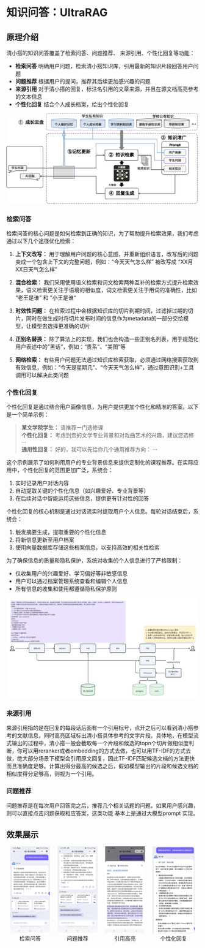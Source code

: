 # 知识问答：UltraRAG

## 原理介绍
清小搭的知识问答覆盖了检索问答、问题推荐、 来源引用、个性化回复等功能：   
- **检索问答**  明确用户问题，检索清小搭知识库，引用最新的知识片段回答用户问题  
- **问题推荐** 根据用户的提问，推荐其后续更加感兴趣的问题   
- **来源引用** 对于清小搭的回复，标注名引用的文章来源，并且在源文档高亮参考的文本信息  
- **个性化回复** 结合个人成长档案，给出个性化回复   

![清小搭知识问答链路](../assets/imgs/rag.png)


### 检索问答
检索问答的核心问题是如何检索到正确的知识，为了帮助提升检索效果，我们考虑通过以下几个途径优化检索：
  
1. **上下文改写：** 用于理解用户问题的核心意图，并重新组织语言，改写后的问题变成一个包含上下文的完整问题，例如：“今天天气怎么样”  被改写成 “XX月XX日天气怎么样”    

2. **混合检索：** 我们采用使用语义检索和词文检索两种互补的检索方式提升检索效果，语义检索更关注于语境的相似度，词文检索更关注于用词的准确性，比如 “老王是谁” 和 ”小王是谁“  

3. **时效性问题：** 在检索过程中会根据知识库的切片到期时间，过滤掉过期的切片，同时在做生成时将切片发布时间的信息作为metadata的一部分交给模型，让模型去选择更准确的切片   

4. **正别名替换：** 除了算法上的实现，我们也会构造一些正别名列表，用于规范化用户表述中的”黑话“，例如：“贵系”、“美图”等   

5. **网络检索：** 有些用户问题无法通过知识库检索获取，必须通过网络搜索获取到有效信息，例如：“今天是星期几”、“今天天气怎么样”，通过意图识别+工具调用可以解决此类问题   

<!-- 6. **红线必答：** 对于清华校内比较严肃的问题，是不允许模型回答错的；或者是线上演示中发现的、需要快速修复的问题，一般由红线必答解决。其本质上是一个FAQ列表，通过QQ匹配获取预设答案，以作为最终回复    -->


### 个性化回复
个性化回复是通过结合用户画像信息，为用户提供更加个性化和精准的答案。以下是一个简单示例：

> **某文学院学生：** 请推荐一门选修课   
> **个性化回复：** 考虑到您的文学专业背景和对戏曲艺术的兴趣，建议您选修 ···    
> **通用性回复：** 好的，我可以先给你几个通用推荐方向： ···

这个示例展示了如何利用用户的专业背景信息来提供定制化的课程推荐。在实际应用中，个性化回复的范围更加广泛，系统会：

1. 实时记录用户对话内容
2. 自动提取关键的个性化信息（如兴趣爱好、专业背景等）
3. 在后续对话中智能运用这些信息，提供更有针对性的回答

个性化回复的核心机制是通过对话流实时提取用户个人信息。每轮对话结束后，系统会：

1. 触发摘要生成，提取重要的个性化信息
2. 将新信息更新至用户档案
3. 使用向量数据库存储这些档案信息，以支持高效的相关性检索

为了确保信息的质量和隐私保护，系统对收集的个人信息进行了严格限制：

- 仅收集用户的兴趣爱好、学习偏好等非敏感信息
- 用户可以通过档案管理系统查看和编辑个人信息
- 所有信息的收集和使用都遵循隐私保护原则

![清小搭知识问答链路](../assets/imgs/memobase.png)


### 来源引用
来源引用指的是在回复的每段话后面有一个引用标号，点开之后可以看到清小搭参考的文献信息，同时高亮区域标出清小搭具体参考的文字片段。具体地，在模型流式输出的过程中，清小搭一般会截取每一个片段和候选的topn个切片做相似度判断，你可以用reranker或者embedding的方式去做，也可以用TF-IDF的方式去做，绝大部分场景下模型会引用原文回复，因此TF-IDF匹配候选文档的方法更快而且准确度足够。计算出得分最高的候选之后，假如模型输出的片段和候选文档的相似度得分足够高，则视为一个引用。


### 问题推荐
问题推荐是在每次用户回答完之后，推荐几个相关话题的问题，如果用户感兴趣，则可以直接点击问题获取相应答案，这类功能 基本上是通过大模型prompt 实现。

## 效果展示
<div style="display: flex; justify-content: space-around;">
  <figure style="margin: 0 10px;">
    <img src="../assets/imgs/answer.png" alt="检索问答" style="width: 100%;">
    <figcaption style="text-align: center;"> 检索问答 </figcaption>
  </figure>
  <figure style="margin: 0 10px;">
    <img src="../assets/imgs/next_query.png" alt="问题推荐" style="width: 100%;">
    <figcaption style="text-align: center;"> 问题推荐 </figcaption>
  </figure>
  <figure style="margin: 0 10px;">
    <img src="../assets/imgs/citation.png" alt="引用高亮" style="width: 100%;">
    <figcaption style="text-align: center;"> 引用高亮 </figcaption>
  </figure>
  <figure style="margin: 0 10px;">
    <img src="../assets/imgs/personal.png" alt="个性化回复" style="width: 100%;">
    <figcaption style="text-align: center;"> 个性化回复 </figcaption>
  </figure>
</div>

